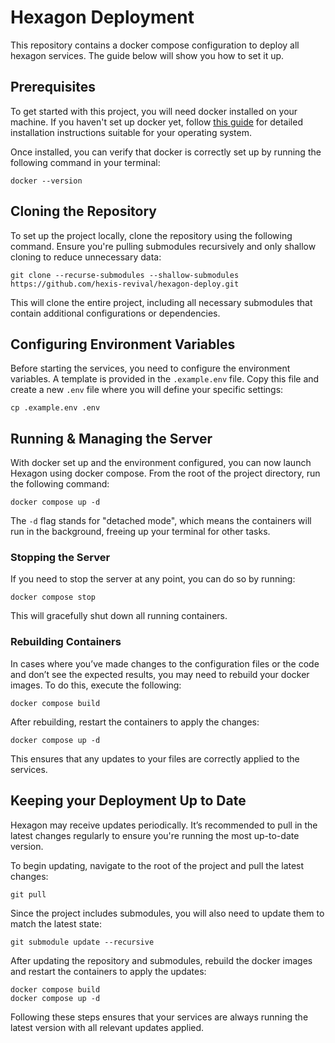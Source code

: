 # Hexagon Deployment

This repository contains a docker compose configuration to deploy all hexagon services. The guide below will show you how to set it up.

## Prerequisites

To get started with this project, you will need docker installed on your machine. If you haven't set up docker yet, follow [this guide](https://docs.docker.com/get-started/get-docker) for detailed installation instructions suitable for your operating system.

Once installed, you can verify that docker is correctly set up by running the following command in your terminal:

```
docker --version
```

## Cloning the Repository

To set up the project locally, clone the repository using the following command. Ensure you're pulling submodules recursively and only shallow cloning to reduce unnecessary data:

```
git clone --recurse-submodules --shallow-submodules https://github.com/hexis-revival/hexagon-deploy.git
```

This will clone the entire project, including all necessary submodules that contain additional configurations or dependencies.

## Configuring Environment Variables

Before starting the services, you need to configure the environment variables. A template is provided in the `.example.env` file. Copy this file and create a new `.env` file where you will define your specific settings:

```
cp .example.env .env
```

## Running & Managing the Server

With docker set up and the environment configured, you can now launch Hexagon using docker compose. From the root of the project directory, run the following command:

```
docker compose up -d
```

The `-d` flag stands for "detached mode", which means the containers will run in the background, freeing up your terminal for other tasks.

### Stopping the Server

If you need to stop the server at any point, you can do so by running:

```
docker compose stop
```

This will gracefully shut down all running containers.

### Rebuilding Containers

In cases where you’ve made changes to the configuration files or the code and don’t see the expected results, you may need to rebuild your docker images. To do this, execute the following:

```
docker compose build
```

After rebuilding, restart the containers to apply the changes:

```
docker compose up -d
```

This ensures that any updates to your files are correctly applied to the services.

## Keeping your Deployment Up to Date

Hexagon may receive updates periodically. It’s recommended to pull in the latest changes regularly to ensure you're running the most up-to-date version.

To begin updating, navigate to the root of the project and pull the latest changes:

```
git pull
```

Since the project includes submodules, you will also need to update them to match the latest state:

```
git submodule update --recursive
```

After updating the repository and submodules, rebuild the docker images and restart the containers to apply the updates:

```
docker compose build
docker compose up -d
```

Following these steps ensures that your services are always running the latest version with all relevant updates applied.